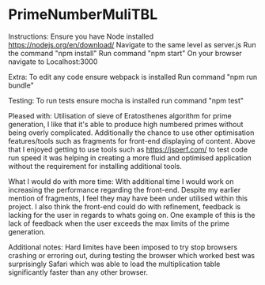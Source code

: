 # PrimeNumberMuliTBL

Instructions:
Ensure you have Node installed https://nodejs.org/en/download/
Navigate to the same level as server.js
Run the command "npm install"
Run command "npm start"
On your browser navigate to Localhost:3000

Extra:
To edit any code ensure webpack is installed
Run command "npm run bundle"

Testing:
To run tests ensure mocha is installed
run command "npm test"


Pleased with:
Utilisation of sieve of Eratosthenes algorithm for prime generation, I like that it's able to produce high numbered primes
without being overly complicated. Additionally the chance to use other optimisation features/tools such as fragments for
front-end displaying of content. Above that I enjoyed getting to use tools such as https://jsperf.com/ to test code run speed
it was helping in creating a more fluid and optimised application without the requirement for installing additional tools.

What I would do with more time:
With additional time I would work on increasing the performance regarding the front-end.
Despite my earlier mention of fragments, I feel they may have been under utilised within this project. I also think the 
front-end could do with refinement, feedback is lacking for the user in regards to whats going on. One example of this is
the lack of feedback when the user exceeds the max limits of the prime generation.


Additional notes:
Hard limites have been imposed to try stop browsers crashing or erroring out, during testing the browser which worked best
was surprisingly Safari which was able to load the multiplication table significantly faster than any other browser.
